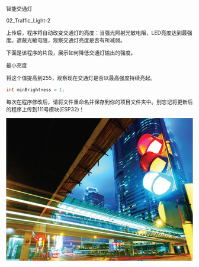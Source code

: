 智能交通灯

02_Traffic_Light-2

上传后，程序将自动改变交通灯的亮度：当强光照射光敏电阻，LED亮度达到最强度。遮蔽光敏电阻，观察交通灯亮度是否有所减弱。

下面是该程序的片段，展示如何降低交通灯输出的强度。

最小亮度

将这个值提高到255，观察现在交通灯是否以最高强度持续亮起。

```c
int minBrightness = 1;
```

每次在程序修改后，请将文件重命名并保存到你的项目文件夹中。别忘记将更新后的程序上传到111号模块(ESP32)！

![](057p1.png)